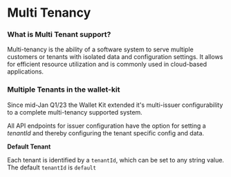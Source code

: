 # Multi Tenancy

### What is Multi Tenant support?

Multi-tenancy is the ability of a software system to serve multiple customers or tenants with isolated data and configuration settings. It allows for efficient resource utilization and is commonly used in cloud-based applications.



### Multiple Tenants in the wallet-kit

Since mid-Jan Q1/23 the Wallet Kit extended it's multi-issuer configurability to a complete multi-tenancy supported system.

All API endpoints for issuer configuration have the option for setting a _tenantId_ and thereby configuring the tenant specific config and data.



**Default Tenant**

Each tenant is identified by a `tenantId`, which can be set to any string value. The default `tenantId` is `default`
